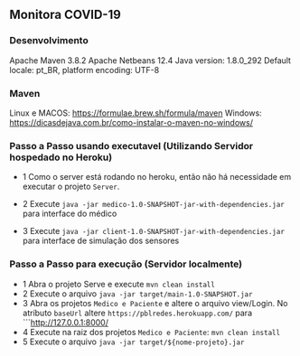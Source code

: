 ## Monitora COVID-19

### Desenvolvimento
Apache Maven 3.8.2
Apache Netbeans 12.4
Java version: 1.8.0_292
Default locale: pt_BR, platform encoding: UTF-8

### Maven
Linux e MACOS: https://formulae.brew.sh/formula/maven
Windows: https://dicasdejava.com.br/como-instalar-o-maven-no-windows/

### Passo a Passo usando executavel (Utilizando Servidor hospedado no Heroku)

- 1 Como o server está rodando no heroku, então não há necessidade em executar o projeto ```Server```.

- 2 Execute ```java -jar medico-1.0-SNAPSHOT-jar-with-dependencies.jar``` para interface do médico
- 3 Execute ```java -jar client-1.0-SNAPSHOT-jar-with-dependencies.jar``` para interface de simulação dos sensores


### Passo a Passo para execução (Servidor localmente)
- 1 Abra o projeto Serve e execute ```mvn clean install ``` 
- 2 Execute o arquivo ```java -jar target/main-1.0-SNAPSHOT.jar ```
- 3 Abra os projetos ```Medico e Paciente``` e altere o arquivo view/Login. No atríbuto ```baseUrl``` altere  ```https://pblredes.herokuapp.com/``` para ```http://127.0.0.1:8000/
- 4 Execute na raiz dos projetos ```Medico e Paciente```:  ```mvn clean install```
- 5 Execute o arquivo ```java -jar target/${nome-projeto}.jar```

